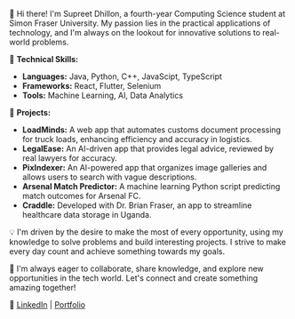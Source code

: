 👋 Hi there! I'm Supreet Dhillon, a fourth-year Computing Science student at Simon Fraser University. My passion lies in the practical applications of technology, and I'm always on the lookout for innovative solutions to real-world problems.

🔧 **Technical Skills:**
- **Languages:** Java, Python, C++, JavaScipt, TypeScript
- **Frameworks:** React, Flutter, Selenium
- **Tools:** Machine Learning, AI, Data Analytics

🚀 **Projects:**
- **LoadMinds:** A web app that automates customs document processing for truck loads, enhancing efficiency and accuracy in logistics.
- **LegalEase:** An AI-driven app that provides legal advice, reviewed by real lawyers for accuracy.
- **PixIndexer:** An AI-powered app that organizes image galleries and allows users to search with vague descriptions.
- **Arsenal Match Predictor:** A machine learning Python script predicting match outcomes for Arsenal FC.
- **Craddle:** Developed with Dr. Brian Fraser, an app to streamline healthcare data storage in Uganda.

💡 I'm driven by the desire to make the most of every opportunity, using my knowledge to solve problems and build interesting projects. I strive to make every day count and achieve something towards my goals.

🌟 I'm always eager to collaborate, share knowledge, and explore new opportunities in the tech world. Let's connect and create something amazing together!

🔗 [LinkedIn](https://www.linkedin.com/in/supreet-singh-dhillon) | [Portfolio](https://supreetsinghdhillon.com/)
